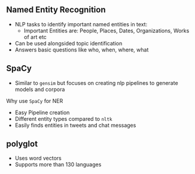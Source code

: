 ## Named Entity Recognition
- NLP tasks to identify important named entities in text:
  * Important Entities are: People, Places, Dates, Organizations, Works of art etc
- Can be used alongsided topic identification
- Answers basic questions like who, when, where, what


## SpaCy
- Similar to `gensim` but focuses on creating nlp pipelines to generate models and corpora

Why use `SpaCy` for NER
- Easy Pipeline creation
- Different entity types compared to `nltk`
- Easily finds entities in tweets and chat messages


## polyglot
- Uses word vectors
- Supports more than 130 languages